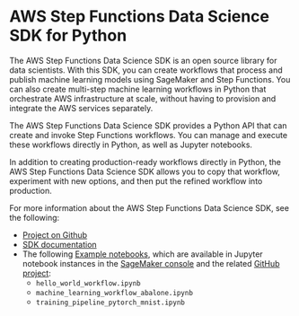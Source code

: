 # AWS Step Functions Data Science SDK for Python<a name="concepts-python-sdk"></a>

The AWS Step Functions Data Science SDK is an open source library for data scientists\. With this SDK, you can create workflows that process and publish machine learning models using SageMaker and Step Functions\. You can also create multi\-step machine learning workflows in Python that orchestrate AWS infrastructure at scale, without having to provision and integrate the AWS services separately\.

The AWS Step Functions Data Science SDK provides a Python API that can create and invoke Step Functions workflows\. You can manage and execute these workflows directly in Python, as well as Jupyter notebooks\.

In addition to creating production\-ready workflows directly in Python, the AWS Step Functions Data Science SDK allows you to copy that workflow, experiment with new options, and then put the refined workflow into production\.

For more information about the AWS Step Functions Data Science SDK, see the following: 
+ [Project on Github](https://github.com/aws/aws-step-functions-data-science-sdk-python)
+ [SDK documentation](https://aws-step-functions-data-science-sdk.readthedocs.io/)
+ The following [Example notebooks](https://docs.aws.amazon.com/sagemaker/latest/dg/howitworks-nbexamples.html), which are available in Jupyter notebook instances in the [SageMaker console](https://console.aws.amazon.com/sagemaker/) and the related [GitHub project](https://github.com/awslabs/amazon-sagemaker-examples/tree/master/step-functions-data-science-sdk):
  + `hello_world_workflow.ipynb`
  + `machine_learning_workflow_abalone.ipynb`
  + `training_pipeline_pytorch_mnist.ipynb`